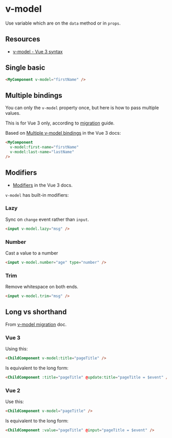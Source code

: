# v-model

Use variable which are on the `data` method or in `props`.


## Resources

- [v-model - Vue 3 syntax](https://v3.vuejs.org/guide/migration/v-model.html#_3-x-syntax)


## Single basic

```html
<MyComponent v-model="firstName" />
```


## Multiple bindings

You can only the `v-model` property once, but here is how to pass multiple values.

This is for Vue 3 only, according to [migration](https://v3.vuejs.org/guide/migration/v-model.html#overview) guide.

Based on [Multiple v-model bindings](https://v3.vuejs.org/guide/component-custom-events.html#multiple-v-model-bindings) in the Vue 3 docs:

```html
<MyComponent
  v-model:first-name="firstName"
  v-model:last-name="lastName"
/>
```


## Modifiers

- [Modifiers](https://v3.vuejs.org/guide/forms.html#modifiers) in the Vue 3 docs.

`v-model` has built-in modifiers:

### Lazy

Sync on `change` event rather than `input`.

```html
<input v-model.lazy="msg" />
```

### Number

Cast a value to a number

```html
<input v-model.number="age" type="number" />
```

### Trim 

Remove whitespace on both ends.

```html
<input v-model.trim="msg" />
```


## Long vs shorthand

From [v-model migration](https://v3.vuejs.org/guide/migration/v-model.html#_3-x-syntax) doc.

### Vue 3

Using this:

```html
<ChildComponent v-model:title="pageTitle" />
```

Is equivalent to the long form:

```html
<ChildComponent :title="pageTitle" @update:title="pageTitle = $event" />
```

### Vue 2

Use this:

```html
<ChildComponent v-model="pageTitle" />
```

Is equivalent to the long form:

```html
<ChildComponent :value="pageTitle" @input="pageTitle = $event" />
```

